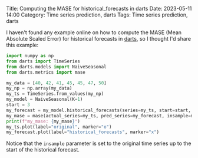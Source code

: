 Title: Computing the MASE for historical_forecasts in darts
Date: 2023-05-11 14:00
Category: Time series prediction, darts
Tags: Time series prediction, darts

I haven't found any example online on how to compute the MASE (Mean Absolute
Scaled Error) for historical forecasts in
[darts](https://unit8co.github.io/darts/), so I thought I'd share this example:

```python
import numpy as np
from darts import TimeSeries
from darts.models import NaiveSeasonal
from darts.metrics import mase

my_data = [40, 42, 41, 45, 45, 47, 50]
my_np = np.array(my_data)
my_ts = TimeSeries.from_values(my_np)
my_model = NaiveSeasonal(K=1)
start = 3
my_forecast = my_model.historical_forecasts(series=my_ts, start=start, forecast_horizon=1)
my_mase = mase(actual_series=my_ts, pred_series=my_forecast, insample=my_ts[:start])
print(f"my_mase: {my_mase}")
my_ts.plot(label="original", marker="o")
my_forecast.plot(label="historical_forecasts", marker="x")
```

Notice that the `insample` parameter is set to the original time series up to
the start of the historical forecast.
